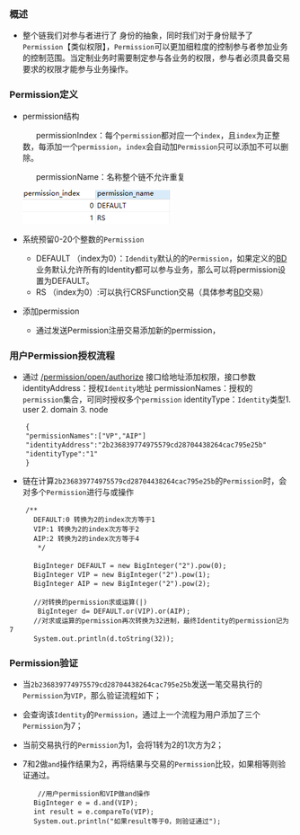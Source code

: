 ### 概述

+ 整个链我们对参与者进行了 身份的抽象，同时我们对于身份赋予了`Permission`【类似权限】，`Permission`可以更加细粒度的控制参与者参加业务的控制范围。当定制业务时需要制定参与各业务的权限，参与者必须具备交易要求的权限才能参与业务操作。

###  Permission定义

+ permission结构

  ​	 &nbsp;&nbsp;&nbsp;&nbsp;  permissionIndex：每个`permission`都对应一个`index`，且`index`为正整数，每添加一个`permission`，`index`会自动加`Permission`只可以添加不可以删除。

  ​	&nbsp;&nbsp;&nbsp;&nbsp;  permissionName：名称整个链不允许重复

  ![image-20191113173215168](../images/design/permission/permission-data.png)


+ 系统预留0-20个整数的`Permission`
  + DEFAULT （index为0）：`Idendity`默认的的`Permission`，如果定义的<u>BD</u>业务默认允许所有的Identity都可以参与业务，那么可以将permission设置为DEFAULT。
  + RS （index为0）:可以执行CRSFunction交易（具体参考<u>[BD]</u>交易）

+ 添加permission
  + 通过发送Permission注册交易添加新的permission，

### 用户Permission授权流程

+ 通过 <u>/permission/open/authorize</u> 接口给地址添加权限，接口参数
identityAddress：授权`Identity`地址
permissionNames：授权的`permission`集合，可同时授权多个`permission`
identityType：`Identity`类型1. user 2. domain 3. node

~~~
    {
    "permissionNames":["VP","AIP"]
    "identityAddress":"2b236839774975579cd28704438264cac795e25b"
    "identityType":"1"
    }
~~~

+ 链在计算`2b236839774975579cd28704438264cac795e25b`的`Permission`时，会对多个`Permission`进行与或操作

~~~
	/**
      DEFAULT:0 转换为2的index次方等于1
      VIP:1 转换为2的index次方等于2
      AIP:2 转换为2的index次方等于4
       */

      BigInteger DEFAULT = new BigInteger("2").pow(0);
      BigInteger VIP = new BigInteger("2").pow(1);
      BigInteger AIP = new BigInteger("2").pow(2);

      //对转换的permission求或运算(|)
       BigInteger d= DEFAULT.or(VIP).or(AIP);
      //对求或运算的permission再次转换为32进制，最终Identity的permission记为7
      System.out.println(d.toString(32));
~~~

  


### Permission验证

+ 当`2b236839774975579cd28704438264cac795e25b`发送一笔交易执行的`Permission`为`VIP`，那么验证流程如下；

+ 会查询该`Identity`的`Permission`，通过上一个流程为用户添加了三个`Permission`为7；

+ 当前交易执行的`Permission`为1，会将1转为2的1次方为2；

+ 7和2做`and`操作结果为2，再将结果与交易的`Permission`比较，如果相等则验证通过。

~~~
       //用户permission和VIP做and操作
      BigInteger e = d.and(VIP);
      int result = e.compareTo(VIP);
      System.out.println("如果result等于0，则验证通过");
~~~

[BD]:  bd.md "BD定义"